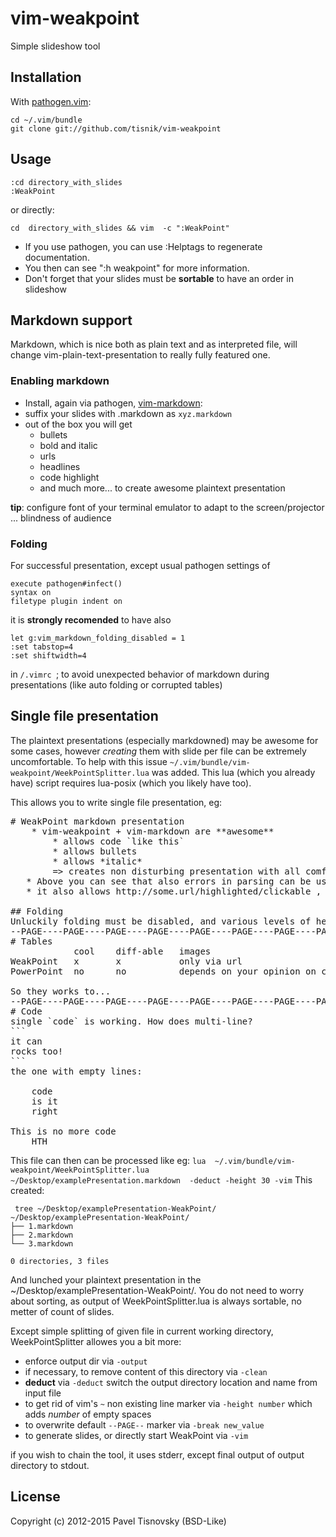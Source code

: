 # vim-weakpoint

Simple slideshow tool

## Installation

With [pathogen.vim](https://github.com/tpope/vim-pathogen):

    cd ~/.vim/bundle
    git clone git://github.com/tisnik/vim-weakpoint

## Usage

    :cd directory_with_slides
    :WeakPoint

or directly:

    cd  directory_with_slides && vim  -c ":WeakPoint"

* If you use pathogen, you can use :Helptags to regenerate documentation.
* You then can see ":h weakpoint" for more information.
* Don't forget that your slides must be **sortable** to have an order in slideshow

## Markdown support
Markdown, which is nice both as plain text and as interpreted file, will change vim-plain-text-presentation to really fully featured one.
### Enabling markdown
 * Install, again via pathogen,  [vim-markdown](https://github.com/plasticboy/vim-markdown):
 * suffix your slides with .markdown as `xyz.markdown`
 * out of the box you will get
    * bullets
    * bold and italic
    * urls
    * headlines
    * code highlight
    * and much more... to create awesome plaintext presentation
    
**tip**: configure font of your terminal emulator to adapt to the screen/projector ... blindness of audience

### Folding
For successful presentation, except usual pathogen settings of

    execute pathogen#infect()
    syntax on
    filetype plugin indent on
    
it is **strongly recomended** to have also

    let g:vim_markdown_folding_disabled = 1
    :set tabstop=4
    :set shiftwidth=4
    
in `/.vimrc `; to avoid unexpected behavior of markdown during presentations (like auto folding or corrupted tables)

## Single file presentation
The plaintext presentations (especially markdowned) may be awesome for some cases, however *creating* them with slide per file can be extremely uncomfortable. To help with this issue `~/.vim/bundle/vim-weakpoint/WeekPointSplitter.lua` was added. This lua (which you already have) script requires lua-posix (which you likely have too).

This allows you to write single file presentation, eg:
<pre>
# WeakPoint markdown presentation
	* vim-weakpoint + vim-markdown are **awesome**
		* allows code `like this`
		* allows bullets
		* allows *italic*
		=> creates non disturbing presentation with all comfort
   * Above you can see that also errors in parsing can be useful
   * it also allows http://some.url/highlighted/clickable ,  cool!

## Folding
Unluckily folding must be disabled, and various levels of headlines are not distinguished
--PAGE----PAGE----PAGE----PAGE----PAGE----PAGE----PAGE----PAGE----PAGE----PAGE----PAGE----PAGE----PAGE----PAGE----PAGE--
# Tables
 			cool	diff-able	images
WeakPoint	x		x			only via url
PowerPoint	no		no			depends on your opinion on cliparts

So they works to...
--PAGE----PAGE----PAGE----PAGE----PAGE----PAGE----PAGE----PAGE----PAGE----PAGE----PAGE----PAGE----PAGE----PAGE----PAGE--
# Code
single `code` is working. How does multi-line?
```
it can
rocks too!
```
the one with empty lines:

	code
	is it
	right

This is no more code
	HTH
</pre>
This file can then can be processed like eg:
`lua  ~/.vim/bundle/vim-weakpoint/WeekPointSplitter.lua  ~/Desktop/examplePresentation.markdown  -deduct -height 30 -vim`
This created:
```
 tree ~/Desktop/examplePresentation-WeakPoint/
~/Desktop/examplePresentation-WeakPoint/
├── 1.markdown
├── 2.markdown
└── 3.markdown

0 directories, 3 files
```
And lunched your plaintext presentation in the ~/Desktop/examplePresentation-WeakPoint/. You do not need to worry about sorting, as output of WeekPointSplitter.lua is always sortable, no metter of count of slides.

Except simple splitting of given file in current working directory, WeekPointSplitter allowes you a bit more:
 * enforce output dir via `-output`
 * if necessary, to remove content of this directory via `-clean`
  * **deduct** via `-deduct` switch the output directory location and name from input file
 * to get rid of vim's `~` non existing line marker via `-height number` which adds *number* of empty spaces
 * to overwrite default `--PAGE--` marker via `-break new_value`
 * to generate slides,  or directly start WeakPoint via `-vim`
 
if you wish to chain the tool, it uses stderr, except final output of output directory to stdout.
 
## License

Copyright (c) 2012-2015 Pavel Tisnovsky (BSD-Like)

